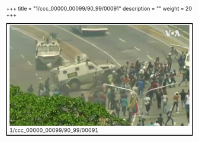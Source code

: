 +++
title = "1/ccc_00000_00099/90_99/00091"
description = ""
weight = 20
+++

<table style="border:2px solid black;max-width:800px;max-height:800px;" 
><tr><td>
<img class="center-fit-jpg"
src="/jpg_/aaa_20190430_NxaOmWaI8sI_00090.jpg">
1/ccc_00000_00099/90_99/00091
</img></td></tr></table>
